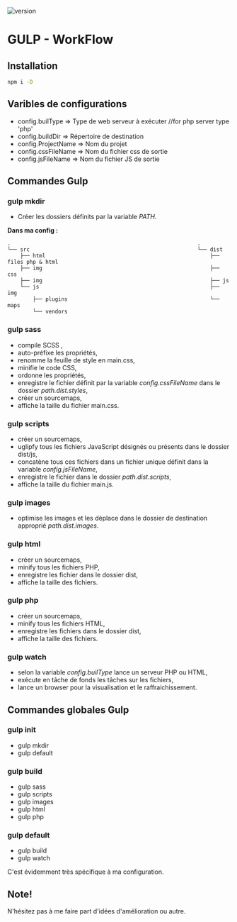 ![version](https://img.shields.io/badge/version-1.0.0-orange.svg?style=flat-square)

GULP - WorkFlow
=================


## Installation
```bash
npm i -D
```


## Varibles de configurations

- config.builType 		=> Type de web serveur à exécuter //for php server type 'php'
- config.buildDir 		=> Répertoire de destination
- config.ProjectName 	=> Nom du projet
- config.cssFileName 	=> Nom du fichier css de sortie
- config.jsFileName 	=> Nom du fichier JS de sortie



## Commandes Gulp

### gulp mkdir
- Créer les dossiers définits par la variable *PATH*.

**Dans ma config :**

```
. 															.
└── src 													└── dist
    ├── html 												    ├── files php & html
    ├── img 													├── css
    ├── img 													├── js
    └── js 													    ├── img
        ├── plugins 										    └── maps
        └── vendors
```

### gulp sass
- compile SCSS ,
- auto-préfixe les propriétés,
- renomme la feuille de style en main.css,
- minifie le code CSS,
- ordonne les propriétés,
- enregistre le fichier définit par la variable *config.cssFileName* dans le dossier *path.dist.styles*,
- créer un sourcemaps,
- affiche la taille du fichier main.css.

### gulp scripts
- créer un sourcemaps,
- uglipfy tous les fichiers JavaScript désignés ou présents dans le dossier dist/js,
- concatène tous ces fichiers dans un fichier unique définit dans la variable *config.jsFileName*,
- enregistre le fichier dans le dossier *path.dist.scripts*,
- affiche la taille du fichier main.js.

### gulp images
- optimise les images et les déplace dans le dossier de destination approprié *path.dist.images*.

### gulp html
- créer un sourcemaps,
- minify tous les fichiers PHP,
- enregistre les fichier dans le dossier dist,
- affiche la taille des fichiers.

### gulp php
- créer un sourcemaps,
- minify tous les fichiers HTML,
- enregistre les fichiers dans le dossier dist,
- affiche la taille des fichiers.

### gulp watch
- selon la variable *config.builType* lance un serveur PHP ou HTML,
- exécute en tâche de fonds les tâches sur les fichiers,
- lance un browser pour la visualisation et le raffraichissement.


## Commandes globales Gulp

### gulp init
- gulp mkdir
- gulp default

### gulp build
- gulp sass
- gulp scripts
- gulp images
- gulp html
- gulp php

### gulp default
- gulp build
- gulp watch


C'est évidemment très spécifique à ma configuration.

## Note!
N'hésitez pas à me faire part d'idées d'amélioration ou autre.
